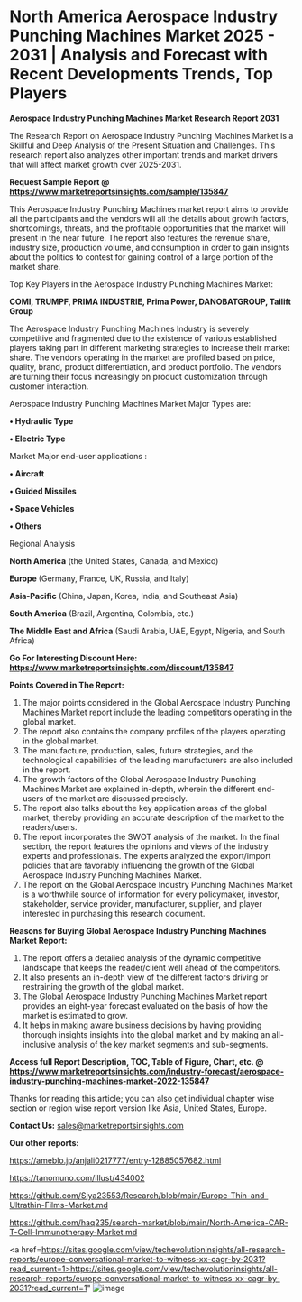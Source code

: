 # North America Aerospace Industry Punching Machines Market 2025 - 2031 | Analysis and Forecast with Recent Developments Trends, Top Players

<strong>Aerospace Industry Punching Machines Market Research Report 2031</strong>

The Research Report on Aerospace Industry Punching Machines Market is a Skillful and Deep Analysis of the Present Situation and Challenges. This research report also analyzes other important trends and market drivers that will affect market growth over 2025-2031.

<strong>Request Sample Report @ <a href=https://www.marketreportsinsights.com/sample/135847>https://www.marketreportsinsights.com/sample/135847</a></strong>

This Aerospace Industry Punching Machines market report aims to provide all the participants and the vendors will all the details about growth factors, shortcomings, threats, and the profitable opportunities that the market will present in the near future. The report also features the revenue share, industry size, production volume, and consumption in order to gain insights about the politics to contest for gaining control of a large portion of the market share.

Top Key Players in the Aerospace Industry Punching Machines Market:

<strong>COMI, TRUMPF, PRIMA INDUSTRIE, Prima Power, DANOBATGROUP, Tailift Group</strong>

The Aerospace Industry Punching Machines Industry is severely competitive and fragmented due to the existence of various established players taking part in different marketing strategies to increase their market share. The vendors operating in the market are profiled based on price, quality, brand, product differentiation, and product portfolio. The vendors are turning their focus increasingly on product customization through customer interaction.

Aerospace Industry Punching Machines Market Major Types are:

<strong>• Hydraulic Type

• Electric Type</strong>

Market Major end-user applications :

<strong>• Aircraft

• Guided Missiles

• Space Vehicles

• Others</strong>

Regional Analysis

</u><strong><b>North America</b></strong> (the United States, Canada, and Mexico)

<strong><b>Europe </b></strong>(Germany, France, UK, Russia, and Italy)

<strong><b>Asia-Pacific</b></strong> (China, Japan, Korea, India, and Southeast Asia)

<strong><b>South America</b></strong> (Brazil, Argentina, Colombia, etc.)

<strong><b>The Middle East and Africa</b></strong> (Saudi Arabia, UAE, Egypt, Nigeria, and South Africa)

<strong>Go For Interesting Discount Here: <a href=https://www.marketreportsinsights.com/discount/135847>https://www.marketreportsinsights.com/discount/135847</a></strong>

<strong>Points Covered in The Report:</strong>
<ol>
  <li>The major points considered in the Global Aerospace Industry Punching Machines Market report include the leading competitors operating in the global market.</li>
  <li>The report also contains the company profiles of the players operating in the global market.</li>
  <li>The manufacture, production, sales, future strategies, and the technological capabilities of the leading manufacturers are also included in the report.</li>
  <li>The growth factors of the Global Aerospace Industry Punching Machines Market are explained in-depth, wherein the different end-users of the market are discussed precisely.</li>
  <li>The report also talks about the key application areas of the global market, thereby providing an accurate description of the market to the readers/users.</li>
  <li>The report incorporates the SWOT analysis of the market. In the final section, the report features the opinions and views of the industry experts and professionals. The experts analyzed the export/import policies that are favorably influencing the growth of the Global Aerospace Industry Punching Machines Market.</li>
  <li>The report on the Global Aerospace Industry Punching Machines Market is a worthwhile source of information for every policymaker, investor, stakeholder, service provider, manufacturer, supplier, and player interested in purchasing this research document.</li>
</ol>
<strong>Reasons for Buying Global Aerospace Industry Punching Machines Market Report:</strong>

<ol>
  <li>The report offers a detailed analysis of the dynamic competitive landscape that keeps the reader/client well ahead of the competitors.</li>
  <li>It also presents an in-depth view of the different factors driving or restraining the growth of the global market.</li>
  <li>The Global Aerospace Industry Punching Machines Market report provides an eight-year forecast evaluated on the basis of how the market is estimated to grow.</li>
  <li>It helps in making aware business decisions by having providing thorough insights insights into the global market and by making an all-inclusive analysis of the key market segments and sub-segments.</li>
</ol>
<strong>Access full Report Description, TOC, Table of Figure, Chart, etc. @ <a href=https://www.marketreportsinsights.com/industry-forecast/aerospace-industry-punching-machines-market-2022-135847>https://www.marketreportsinsights.com/industry-forecast/aerospace-industry-punching-machines-market-2022-135847</a></strong>


Thanks for reading this article; you can also get individual chapter wise section or region wise report version like Asia, United States, Europe.

<strong>Contact Us:</strong>
sales@marketreportsinsights.com

<strong>Our other reports:</strong>

<a href=https://ameblo.jp/anjali0217777/entry-12885057682.html>https://ameblo.jp/anjali0217777/entry-12885057682.html</a>

<a href=https://tanomuno.com/illust/434002>https://tanomuno.com/illust/434002</a>

<a href=https://github.com/Siya23553/Research/blob/main/Europe-Thin-and-Ultrathin-Films-Market.md>https://github.com/Siya23553/Research/blob/main/Europe-Thin-and-Ultrathin-Films-Market.md</a>

<a href=https://github.com/haq235/search-market/blob/main/North-America-CAR-T-Cell-Immunotherapy-Market.md>https://github.com/haq235/search-market/blob/main/North-America-CAR-T-Cell-Immunotherapy-Market.md</a>

<a href=https://sites.google.com/view/techevolutioninsights/all-research-reports/europe-conversational-market-to-witness-xx-cagr-by-2031?read_current=1>https://sites.google.com/view/techevolutioninsights/all-research-reports/europe-conversational-market-to-witness-xx-cagr-by-2031?read_current=1</a>"
![image](https://github.com/user-attachments/assets/3624379c-8b11-4f48-8fb9-272270b6ee8f)
